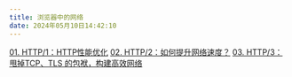 ```yaml
---
title: 浏览器中的网络
date: 2024年05月10日14:42:10
---
```


[01. HTTP/1：HTTP性能优化](/browser/http/1.html)
[02. HTTP/2：如何提升网络速度？](/browser/http/2.html)
[03. HTTP/3：甩掉TCP、TLS 的包袱，构建高效网络](/browser/http/3.html)
